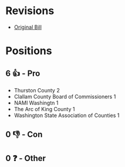 # Revisions
* [Original Bill](1/)

# Positions
## 6 👍 - Pro
* Thurston County 2
* Clallam County Board of Commissioners 1
* NAMI Washingtn 1
* The Arc of King County 1
* Washington State Association of Counties 1

## 0 👎 - Con

## 0 ❓ - Other
